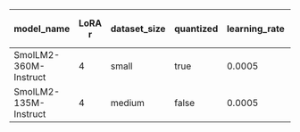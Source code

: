 | model_name | LoRA r | dataset_size | quantized | learning_rate | final eval loss |
| - | - | - | - | - | - |
| SmolLM2-360M-Instruct | 4 | small | true | 0.0005 | 0.17071 |
| SmolLM2-135M-Instruct | 4 | medium | false | 0.0005 | 0.17130 |